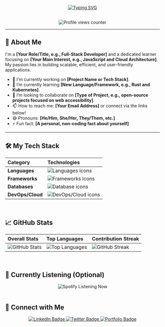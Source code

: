 <div align="center">
  
  <a href="https://git.io/typing-svg"><img src="https://readme-typing-svg.demolab.com?font=Fira+Code&pause=1000&color=F7DF1E&width=435&lines=Hi%2C+I'm+YOUR-USERNAME!;Welcome+to+my+Github+Profile;I+Build+Things+with+Code." alt="Typing SVG" /></a>
  
  <br />
  
  <img src="https://komarev.com/ghpvc/?username=YOUR-USERNAME&color=yellow" alt="Profile views counter" />
  
</div>

---

## 👋 About Me

I'm a **[Your Role/Title, e.g., Full-Stack Developer]** and a dedicated learner focusing on **[Your Main Interest, e.g., JavaScript and Cloud Architecture]**. My passion lies in building scalable, efficient, and user-friendly applications.

- 🔭 I'm currently working on **[Project Name or Tech Stack]**.
- 🌱 I’m currently learning **[New Language/Framework, e.g., Rust and Kubernetes]**.
- 👯 I’m looking to collaborate on **[Type of Project, e.g., open-source projects focused on web accessibility]**.
- 📫 How to reach me: **[Your Email Address]** or connect via the links below!
- 😄 Pronouns: **[He/Him, She/Her, They/Them, etc.]**
- ⚡ Fun fact: **[A personal, non-coding fact about yourself]**

---

## 🛠️ My Tech Stack

| Category | Technologies |
| :--- | :--- |
| **Languages** | <img src="https://skillicons.dev/icons?i=js,ts,py,html,css" alt="Languages icons" /> |
| **Frameworks** | <img src="https://skillicons.dev/icons?i=react,nextjs,nodejs,django,spring" alt="Frameworks icons" /> |
| **Databases** | <img src="https://skillicons.dev/icons?i=mongodb,postgres,mysql" alt="Database icons" /> |
| **DevOps/Cloud** | <img src="https://skillicons.dev/icons?i=docker,aws,gcp,kubernetes,jenkins" alt="DevOps/Cloud icons" /> |

<br />

## 📈 GitHub Stats

| Overall Stats | Top Languages | Contribution Streak |
| :--- | :--- | :--- |
| <img src="https://github-readme-stats.vercel.app/api?username=YOUR-USERNAME&show_icons=true&theme=radical" alt="GitHub Stats" /> | <img src="https://github-readme-stats.vercel.app/api/top-langs/?username=YOUR-USERNAME&layout=compact&theme=radical" alt="Top Languages" /> | <img src="https://streak-stats.demolab.com/?user=YOUR-USERNAME&theme=radical" alt="GitHub Streak" /> |

<br />

## 🎵 Currently Listening (Optional)

<div align="center">
  <img src="https://spotify-github-profile.vercel.app/api/spotify?username=YOUR-USERNAME&theme=novus&limit=5" alt="Spotify Listening Now" />
</div>

<br />

## 🔗 Connect with Me

<p align="center">
  <a href="https://linkedin.com/in/YOUR-USERNAME">
    <img src="https://img.shields.io/badge/LinkedIn-0077B5?style=for-the-badge&logo=linkedin&logoColor=white" alt="LinkedIn Badge"/>
  </a>
  <a href="https://twitter.com/YOUR-USERNAME">
    <img src="https://img.shields.io/badge/Twitter-1DA1F2?style=for-the-badge&logo=twitter&logoColor=white" alt="Twitter Badge"/>
  </a>
  <a href="https://YOUR-PORTFOLIO.com">
    <img src="https://img.shields.io/badge/Portfolio-FF5722?style=for-the-badge&logo=react&logoColor=white" alt="Portfolio Badge"/>
  </a>
</p>
